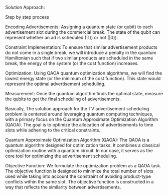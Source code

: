 Solution Approach:



Step by step process 

Encoding Advertisements:
Assigning a quantum state (or qubit) to each advertisement slot during the commercial break. The state of the qubit can represent whether an ad is scheduled (|1⟩) or not (|0⟩).

Constraint Implementation:
To ensure that similar advertisement products do not come in a single break, we will introduce a penalty in the quantum Hamiltonian such that if two similar products are scheduled in the same break, the energy of the system (or the cost function) increases.

Optimization:
Using QAOA quantum optimization algorithms, we will  find the lowest energy state (or the minimum of the cost function). This state would represent the optimal advertisement scheduling.

Measurement:
Once the quantum algorithm finds the optimal state, measure the qubits to get the final scheduling of advertisements.



Basically, The solution approach for the TV advertisement scheduling problem is centered around leveraging quantum computing techniques, with a primary focus on the Quantum Approximate Optimization Algorithm (QAOA). The goal is to optimize the allocation of advertisements to time slots while adhering to the critical constraints.

Quantum Approximate Optimization Algorithm (QAOA): The QAOA is a quantum algorithm designed for optimization tasks. It combines a classical optimization routine with a quantum circuit. In our case, it serves as the core tool for optimizing the advertisement scheduling.

Objective Function: We formulate the optimization problem as a QAOA task. The objective function is designed to minimize the total number of slots used while taking into account the constraint of avoiding product-type conflicts within the same slot. The objective function is constructed in a way that reflects the similarity between advertisements.


